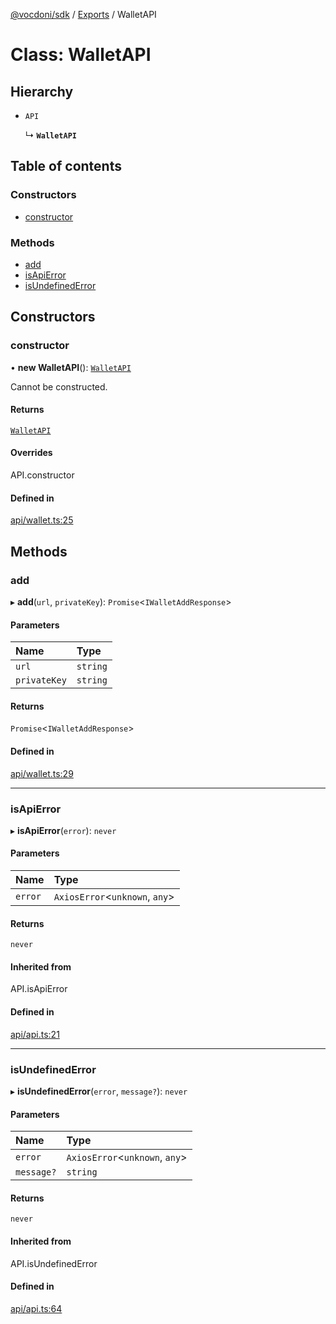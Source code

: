 [@vocdoni/sdk](/sdk) / [Exports](../modules) / WalletAPI

# Class: WalletAPI

## Hierarchy

- `API`

  ↳ **`WalletAPI`**

## Table of contents

### Constructors

- [constructor](WalletAPI#constructor)

### Methods

- [add](WalletAPI#add)
- [isApiError](WalletAPI#isapierror)
- [isUndefinedError](WalletAPI#isundefinederror)

## Constructors

### constructor

• **new WalletAPI**(): [`WalletAPI`](WalletAPI)

Cannot be constructed.

#### Returns

[`WalletAPI`](WalletAPI)

#### Overrides

API.constructor

#### Defined in

[api/wallet.ts:25](https://github.com/vocdoni/vocdoni-sdk/blob/9e24a20/src/api/wallet.ts#L25)

## Methods

### add

▸ **add**(`url`, `privateKey`): `Promise`\<`IWalletAddResponse`\>

#### Parameters

| Name | Type |
| :------ | :------ |
| `url` | `string` |
| `privateKey` | `string` |

#### Returns

`Promise`\<`IWalletAddResponse`\>

#### Defined in

[api/wallet.ts:29](https://github.com/vocdoni/vocdoni-sdk/blob/9e24a20/src/api/wallet.ts#L29)

___

### isApiError

▸ **isApiError**(`error`): `never`

#### Parameters

| Name | Type |
| :------ | :------ |
| `error` | `AxiosError`\<`unknown`, `any`\> |

#### Returns

`never`

#### Inherited from

API.isApiError

#### Defined in

[api/api.ts:21](https://github.com/vocdoni/vocdoni-sdk/blob/9e24a20/src/api/api.ts#L21)

___

### isUndefinedError

▸ **isUndefinedError**(`error`, `message?`): `never`

#### Parameters

| Name | Type |
| :------ | :------ |
| `error` | `AxiosError`\<`unknown`, `any`\> |
| `message?` | `string` |

#### Returns

`never`

#### Inherited from

API.isUndefinedError

#### Defined in

[api/api.ts:64](https://github.com/vocdoni/vocdoni-sdk/blob/9e24a20/src/api/api.ts#L64)
